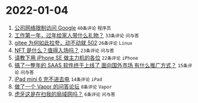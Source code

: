 # 2022-01-04

1. [公司网络限制访问 Google](https://www.v2ex.com/t/825993) `40条评论` `程序员`
1. [工作第一年，过年给家人带什么礼物？](https://www.v2ex.com/t/826001) `33条评论` `问与答`
1. [gitee 为何如此拉夸，动不动就 502](https://www.v2ex.com/t/826002) `26条评论` `Linux`
1. [NFT 是什么？值得入场吗？](https://www.v2ex.com/t/825985) `23条评论` `问与答`
1. [请教下用 iPhone SE 做主力机的各位](https://www.v2ex.com/t/826005) `22条评论` `iPhone`
1. [搞了一整年的 SAAS 软件终于上线了 面向国外市场 有什么推广方式？](https://www.v2ex.com/t/825990) `15条评论` `问与答`
1. [iPad mini 6 充不进去电](https://www.v2ex.com/t/826008) `14条评论` `iPad`
1. [做了一个 Vapor 的问答论坛](https://www.v2ex.com/t/825987) `8条评论` `Vapor`
1. [虎牙这是在扫我的局域网吗？](https://www.v2ex.com/t/826000) `6条评论` `问与答`
